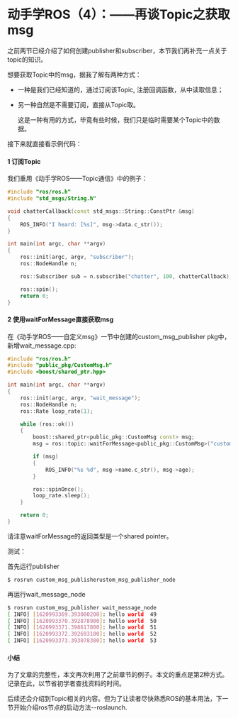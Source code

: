 # 动手学ROS（4）：——再谈Topic之获取msg

之前两节已经介绍了如何创建publisher和subscriber，本节我们再补充一点关于topic的知识。

想要获取Topic中的msg，据我了解有两种方式：

- 一种是我们已经知道的，通过订阅该Topic, 注册回调函数，从中读取信息；

- 另一种自然是不需要订阅，直接从Topic取。

  这是一种有用的方式，毕竟有些时候，我们只是临时需要某个Topic中的数据。

接下来就直接看示例代码：

#### 1 订阅Topic

我们重用《动手学ROS——Topic通信》中的例子：

```c++
#include "ros/ros.h"
#include "std_msgs/String.h"

void chatterCallback(const std_msgs::String::ConstPtr &msg)
{
    ROS_INFO("I heard: [%s]", msg->data.c_str());
}

int main(int argc, char **argv)
{
    ros::init(argc, argv, "subscriber");
    ros::NodeHandle n;

    ros::Subscriber sub = n.subscribe("chatter", 100, chatterCallback);

    ros::spin();
    return 0;
}
```



#### 2 使用waitForMessage直接获取msg

在《动手学ROS——自定义msg》一节中创建的custom_msg_publisher pkg中，新增wait_message.cpp:

```c++
#include "ros/ros.h"
#include "public_pkg/CustomMsg.h"
#include <boost/shared_ptr.hpp>

int main(int argc, char **argv)
{
    ros::init(argc, argv, "wait_message");
    ros::NodeHandle n;
    ros::Rate loop_rate(1);

    while (ros::ok())
    {
        boost::shared_ptr<public_pkg::CustomMsg const> msg;
        msg = ros::topic::waitForMessage<public_pkg::CustomMsg>("custom_topic", ros::Duration(5));

        if (msg)
        {
            ROS_INFO("%s %d", msg->name.c_str(), msg->age);
        }

        ros::spinOnce();
        loop_rate.sleep();
    }

    return 0;
}
```

请注意waitForMessage的返回类型是一个shared pointer。



测试：

首先运行publisher

```bash
$ rosrun custom_msg_publisherustom_msg_publisher_node
```

再运行wait_message_node

```bash
$ rosrun custom_msg_publisher wait_message_node 
[ INFO] [1620993369.393080200]: hello world  49
[ INFO] [1620993370.392878900]: hello world  50
[ INFO] [1620993371.398617800]: hello world  51
[ INFO] [1620993372.392693100]: hello world  52
[ INFO] [1620993373.393078300]: hello world  53
```



#### 小结

为了文章的完整性，本文再次利用了之前章节的例子。本文的重点是第2种方式。记录在此，以节省初学者查找资料的时间。

后续还会介绍到Topic相关的内容。但为了让读者尽快熟悉ROS的基本用法，下一节开始介绍ros节点的启动方法--roslaunch.

